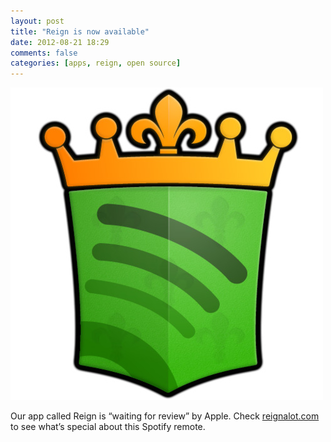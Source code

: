```yaml
---
layout: post
title: "Reign is now available"
date: 2012-08-21 18:29
comments: false
categories: [apps, reign, open source]
---
```


![Reign for Spotify](/assets/img/old/content/reign_500.jpg)

Our app called Reign is “waiting for review” by Apple. Check [reignalot.com](http://reignalot.com) to see what’s special about this Spotify remote.
